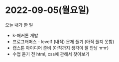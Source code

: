 # 2022-09-05(월요일)

오늘 내가 한 일

- k-해커톤 개발
- 프로그래머스 - level1 (내적) 문제 풀기 (아직 풀지 못함)
- 캡스톤 아이디어 준비 (아직까지 생각이 잘 안남 ㅠㅠ)
- 수업 듣기 전 html, css에 관해서 찾아보기
